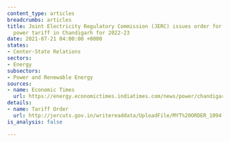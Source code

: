 ```yaml
---
content_type: articles
breadcrumbs: articles
title: Joint Electricity Regulatory Commission (JERC) issues order for revision of
  power tariff in Chandigarh for 2022-23
date: 2021-07-21 04:00:00 +0000
states:
- Center-State Relations
sectors:
- Energy
subsectors:
- Power and Renewable Energy
sources:
- name: Economic Times
  url: https://energy.economictimes.indiatimes.com/news/power/chandigarh-after-3-yrs-jerc-hikes-power-tariff-but-only-in-1-slab/92863674
details:
- name: Tariff Order
  url: http://jercuts.gov.in/writereaddata/UploadFile/MYT%20ORDER_1094.pdf
is_analysis: false

---
```

